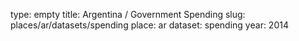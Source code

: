 type: empty
title: Argentina / Government Spending
slug: places/ar/datasets/spending
place: ar
dataset: spending
year: 2014

